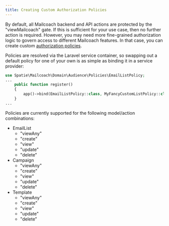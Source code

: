 ```yaml
---
title: Creating Custom Authorization Policies
---
```


By default, all Mailcoach backend and API actions are protected by the "viewMailcoach" gate. If this is 
sufficient for your use case, then no further action is required. However, you may need more fine-grained 
authorization logic to govern access to different Mailcoach features. In that case, you can create custom 
[authorization policies](https://laravel.com/docs/10.x/authorization#generating-policies).

Policies are resolved via the Laravel service container, so swapping out a default policy for
one of your own is as simple as binding it in a service provider:

```php
use Spatie\Mailcoach\Domain\Audience\Policies\EmailListPolicy;
...
    public function register()
    {
        app()->bind(EmailListPolicy::class, MyFancyCustomListPolicy::class);
    }
...
```

Policies are currently supported for the following model/action combinations:

* EmailList
    * "viewAny"
    * "create"
    * "view"  
    * "update"
    * "delete"
* Campaign
    * "viewAny"
    * "create"
    * "view"
    * "update"
    * "delete"
* Template
    * "viewAny"
    * "create"
    * "view"
    * "update"
    * "delete"
